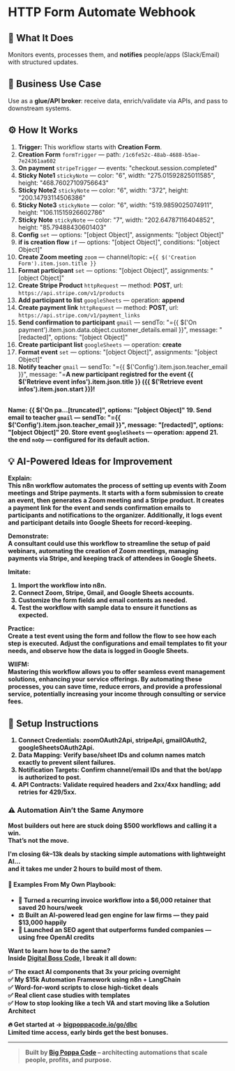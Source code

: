 # HTTP Form Automate Webhook
  ## 🚀 What It Does
  Monitors events, processes them, and **notifies** people/apps (Slack/Email) with structured updates.
  
  ## 💼 Business Use Case
  Use as a **glue/API broker**: receive data, enrich/validate via APIs, and pass to downstream systems.
  
  ## ⚙️ How It Works
  1. **Trigger:** This workflow starts with **Creation Form**.
  2. **Creation Form** `formTrigger` — path: `/1c6fe52c-48ab-4688-b5ae-7e24361aa602`
3. **On payment** `stripeTrigger` — events: "checkout.session.completed"
4. **Sticky Note1** `stickyNote` — color: "6", width: "275.01592825011585", height: "468.76027109756643"
5. **Sticky Note2** `stickyNote` — color: "6", width: "372", height: "200.14793114506386"
6. **Sticky Note3** `stickyNote` — color: "6", width: "519.9859025074911", height: "106.11515926602786"
7. **Sticky Note** `stickyNote` — color: "7", width: "202.64787116404852", height: "85.79488430601403"
8. **Config** `set` — options: "[object Object]", assignments: "[object Object]"
9. **if is creation flow** `if` — options: "[object Object]", conditions: "[object Object]"
10. **Create Zoom meeting** `zoom` — channel/topic: `={{ $('Creation Form').item.json.title }}`
11. **Format participant** `set` — options: "[object Object]", assignments: "[object Object]"
12. **Create Stripe Product** `httpRequest` — method: **POST**, url: `https://api.stripe.com/v1/products`
13. **Add participant to list** `googleSheets` — operation: **append**
14. **Create payment link** `httpRequest` — method: **POST**, url: `https://api.stripe.com/v1/payment_links`
15. **Send confirmation to participant** `gmail` — sendTo: "={{ $('On payment').item.json.data.object.customer_details.email }}", message: "[redacted]", options: "[object Object]"
16. **Create participant list** `googleSheets` — operation: **create**
17. **Format event** `set` — options: "[object Object]", assignments: "[object Object]"
18. **Notify teacher** `gmail` — sendTo: "={{ $('Config').item.json.teacher_email }}", message: "=<b>A new participant registred for the event {{ $('Retrieve event infos').item.json.title }} ({{ $('Retrieve event infos').item.json.start }})!</b><br/><br/>

<b>Name: {{ $('On pa…[truncated]", options: "[object Object]"
19. **Send email to teacher** `gmail` — sendTo: "={{ $('Config').item.json.teacher_email }}", message: "[redacted]", options: "[object Object]"
20. **Store event** `googleSheets` — operation: **append**
21. **the end** `noOp` — configured for its default action.
  
  ## 💡 AI-Powered Ideas for Improvement
  **Explain:**  
This n8n workflow automates the process of setting up events with Zoom meetings and Stripe payments. It starts with a form submission to create an event, then generates a Zoom meeting and a Stripe product. It creates a payment link for the event and sends confirmation emails to participants and notifications to the organizer. Additionally, it logs event and participant details into Google Sheets for record-keeping.

**Demonstrate:**  
A consultant could use this workflow to streamline the setup of paid webinars, automating the creation of Zoom meetings, managing payments via Stripe, and keeping track of attendees in Google Sheets.

**Imitate:**  
1. Import the workflow into n8n.
2. Connect Zoom, Stripe, Gmail, and Google Sheets accounts.
3. Customize the form fields and email contents as needed.
4. Test the workflow with sample data to ensure it functions as expected.

**Practice:**  
Create a test event using the form and follow the flow to see how each step is executed. Adjust the configurations and email templates to fit your needs, and observe how the data is logged in Google Sheets.

**WIIFM:**  
Mastering this workflow allows you to offer seamless event management solutions, enhancing your service offerings. By automating these processes, you can save time, reduce errors, and provide a professional service, potentially increasing your income through consulting or service fees.
  
  ## 🔧 Setup Instructions
  1. **Connect Credentials:** zoomOAuth2Api, stripeApi, gmailOAuth2, googleSheetsOAuth2Api.
2. **Data Mapping:** Verify base/sheet IDs and column names match exactly to prevent silent failures.
3. **Notification Targets:** Confirm channel/email IDs and that the bot/app is authorized to post.
4. **API Contracts:** Validate required headers and 2xx/4xx handling; add retries for 429/5xx.
  
### ⚠️ Automation Ain’t the Same Anymore

Most builders out here are stuck doing $500 workflows and calling it a win.  
That’s not the move.  

I'm closing $6k–$13k deals by stacking simple automations with lightweight AI...  
and it takes me under 2 hours to build most of them.

#### 🧠 Examples From My Own Playbook:
- 🔁 Turned a recurring invoice workflow into a $6,000 retainer that saved 20 hours/week  
- ⚖️ Built an AI-powered lead gen engine for law firms — they paid $13,000 happily  
- 🚀 Launched an SEO agent that outperforms funded companies — using free OpenAI credits  

**Want to learn how to do the same?**  
Inside [Digital Boss Code](https://bigpoppacode.io/go/dbc), I break it all down:

✅ The exact AI components that 3x your pricing overnight  
✅ My $15k Automation Framework using n8n + LangChain  
✅ Word-for-word scripts to close high-ticket deals  
✅ Real client case studies with templates  
✅ How to stop looking like a tech VA and start moving like a Solution Architect  

🔥 Get started at → [bigpoppacode.io/go/dbc](https://bigpoppacode.io/go/dbc)  
Limited time access, early birds get the best bonuses.

---
> Built by [Big Poppa Code](https://bigpoppacode.io) – architecting automations that scale people, profits, and purpose.
  